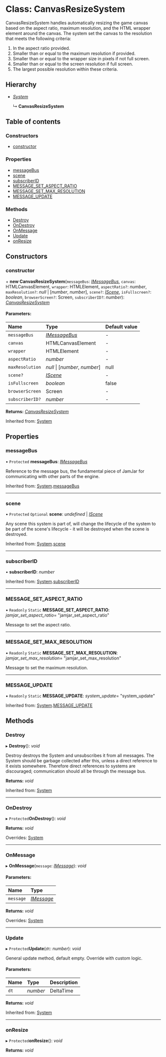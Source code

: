 # Class: CanvasResizeSystem

CanvasResizeSystem handles automatically resizing the game canvas based on the aspect ratio, maximum resolution, and
the HTML wrapper element around the canvas. The system set the canvas to the resolution that meets the following
criteria:
1. In the aspect ratio provided.
2. Smaller than or equal to the maximum resolution if provided.
3. Smaller than or equal to the wrapper size in pixels if not full screen.
4. Smaller than or equal to the screen resolution if full screen.
5. The largest possible resolution within these criteria.

## Hierarchy

* [*System*](system.md)

  ↳ **CanvasResizeSystem**

## Table of contents

### Constructors

- [constructor](canvasresizesystem.md#constructor)

### Properties

- [messageBus](canvasresizesystem.md#messagebus)
- [scene](canvasresizesystem.md#scene)
- [subscriberID](canvasresizesystem.md#subscriberid)
- [MESSAGE\_SET\_ASPECT\_RATIO](canvasresizesystem.md#message_set_aspect_ratio)
- [MESSAGE\_SET\_MAX\_RESOLUTION](canvasresizesystem.md#message_set_max_resolution)
- [MESSAGE\_UPDATE](canvasresizesystem.md#message_update)

### Methods

- [Destroy](canvasresizesystem.md#destroy)
- [OnDestroy](canvasresizesystem.md#ondestroy)
- [OnMessage](canvasresizesystem.md#onmessage)
- [Update](canvasresizesystem.md#update)
- [onResize](canvasresizesystem.md#onresize)

## Constructors

### constructor

\+ **new CanvasResizeSystem**(`messageBus`: [*IMessageBus*](../interfaces/imessagebus.md), `canvas`: HTMLCanvasElement, `wrapper`: HTMLElement, `aspectRatio?`: *number*, `maxResolution?`: *null* \| [*number*, *number*], `scene?`: [*IScene*](../interfaces/iscene.md), `isFullscreen?`: *boolean*, `browserScreen?`: Screen, `subscriberID?`: *number*): [*CanvasResizeSystem*](canvasresizesystem.md)

#### Parameters:

Name | Type | Default value |
:------ | :------ | :------ |
`messageBus` | [*IMessageBus*](../interfaces/imessagebus.md) | - |
`canvas` | HTMLCanvasElement | - |
`wrapper` | HTMLElement | - |
`aspectRatio` | *number* | - |
`maxResolution` | *null* \| [*number*, *number*] | null |
`scene?` | [*IScene*](../interfaces/iscene.md) | - |
`isFullscreen` | *boolean* | false |
`browserScreen` | Screen | - |
`subscriberID?` | *number* | - |

**Returns:** [*CanvasResizeSystem*](canvasresizesystem.md)

Inherited from: [System](system.md)

## Properties

### messageBus

• `Protected` **messageBus**: [*IMessageBus*](../interfaces/imessagebus.md)

Reference to the message bus, the fundamental piece of JamJar
for communicating with other parts of the engine.

Inherited from: [System](system.md).[messageBus](system.md#messagebus)

___

### scene

• `Protected` `Optional` **scene**: *undefined* \| [*IScene*](../interfaces/iscene.md)

Any scene this system is part of, will change the lifecycle of the
system to be part of the scene's lifecycle - it will be destroyed
when the scene is destroyed.

Inherited from: [System](system.md).[scene](system.md#scene)

___

### subscriberID

• **subscriberID**: *number*

Inherited from: [System](system.md).[subscriberID](system.md#subscriberid)

___

### MESSAGE\_SET\_ASPECT\_RATIO

▪ `Readonly` `Static` **MESSAGE\_SET\_ASPECT\_RATIO**: *jamjar_set_aspect_ratio*= "jamjar\_set\_aspect\_ratio"

Message to set the aspect ratio.

___

### MESSAGE\_SET\_MAX\_RESOLUTION

▪ `Readonly` `Static` **MESSAGE\_SET\_MAX\_RESOLUTION**: *jamjar_set_max_resolution*= "jamjar\_set\_max\_resolution"

Message to set the maximum resolution.

___

### MESSAGE\_UPDATE

▪ `Readonly` `Static` **MESSAGE\_UPDATE**: *system_update*= "system\_update"

Inherited from: [System](system.md).[MESSAGE_UPDATE](system.md#message_update)

## Methods

### Destroy

▸ **Destroy**(): *void*

Destroy destroys the System and unsubscribes it from all messages.
The System should be garbage collected after this, unless a direct
reference to it exists somewhere. Therefore direct references to
systems are discouraged; communication should all be through the
message bus.

**Returns:** *void*

Inherited from: [System](system.md)

___

### OnDestroy

▸ `Protected`**OnDestroy**(): *void*

**Returns:** *void*

Overrides: [System](system.md)

___

### OnMessage

▸ **OnMessage**(`message`: [*IMessage*](../interfaces/imessage.md)): *void*

#### Parameters:

Name | Type |
:------ | :------ |
`message` | [*IMessage*](../interfaces/imessage.md) |

**Returns:** *void*

Overrides: [System](system.md)

___

### Update

▸ `Protected`**Update**(`dt`: *number*): *void*

General update method, default empty. Override with custom logic.

#### Parameters:

Name | Type | Description |
:------ | :------ | :------ |
`dt` | *number* | DeltaTime    |

**Returns:** *void*

Inherited from: [System](system.md)

___

### onResize

▸ `Protected`**onResize**(): *void*

**Returns:** *void*
